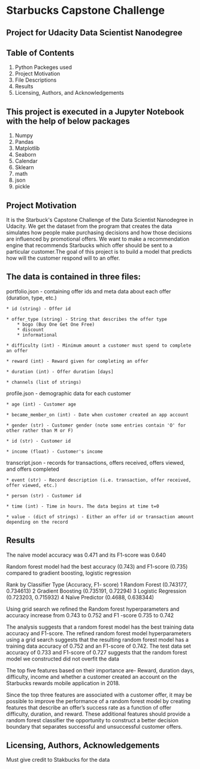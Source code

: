 # Starbucks Capstone Challenge
 
## Project for Udacity Data Scientist Nanodegree 

## Table of Contents
1. Python Packeges used
2. Project Motivation
3. File Descriptions
4. Results
5. Licensing, Authors, and Acknowledgements

## This project is executed in a Jupyter Notebook with the help of below packages
1. Numpy
2. Pandas
3. Matplotlib
4. Seaborn
5. Calendar
6. Sklearn
7. math 
8. json
9. pickle 

## Project Motivation
It is the Starbuck's Capstone Challenge of the Data Scientist Nanodegree in Udacity. We get the dataset from the program that creates the data simulates how people make purchasing decisions and how those decisions are influenced by promotional offers. We want to make a recommendation engine that recommends Starbucks which offer should be sent to a particular customer.The goal of this project is to build a model that predicts how will the customer respond will to an offer.

## The data is contained in three files:
portfolio.json - containing offer ids and meta data about each offer (duration, type, etc.) 
    
    * id (string) - Offer id
    
    * offer_type (string) - String that describes the offer type
        * bogo (Buy One Get One Free)  
        * discount
        * informational
    
    * difficulty (int) - Minimum amount a customer must spend to complete an offer
    
    * reward (int) - Reward given for completing an offer
    
    * duration (int) - Offer duration [days]  
    
    * channels (list of strings)


profile.json - demographic data for each customer 
    
    * age (int) - Customer age
    
    * became_member_on (int) - Date when customer created an app account
    
    * gender (str) - Customer gender (note some entries contain 'O' for other rather than M or F)  
    
    * id (str) - Customer id
    
    * income (float) - Customer's income  

transcript.json - records for transactions, offers received, offers viewed, and offers completed 
    
    * event (str) - Record description (i.e. transaction, offer received, offer viewed, etc.)
    
    * person (str) - Customer id
    
    * time (int) - Time in hours. The data begins at time t=0
    
    * value - (dict of strings) - Either an offer id or transaction amount depending on the record

## Results
The naive model accuracy was 0.471 and its F1-score was 0.640

Random forest model had the best accuracy (0.743) and F1-score (0.735) compared to gradient boosting, logistic regression

Rank	by Classifier Type	(Accuracy,	F1- score)
1	Random Forest	(0.743177,	0.734613)
2	Gradient Boosting	(0.735191,	0.72294)
3	Logistic Regression	(0.723203,	0.715932)
4	Naïve Predictor	(0.4688,	0.638344)

Using grid search we refined the Random forest hyperparameters and accuracy increase from 0.743 to 0.752 and F1 -score 0.735 to 0.742

The analysis suggests that a random forest model has the best training data accuracy and F1-score. The refined random forest model hyperparameters using a grid search suggests that the resulting random forest model has a training data accuracy of 0.752 and an F1-score of 0.742. The test data set accuracy of 0.733 and F1-score of 0.727 suggests that the random forest model we constructed did not overfit the data

The top five features based on their importance are- Reward, duration days, difficulty, income and whether a customer created an account on the Starbucks rewards mobile application in 2018.

Since the top three features are associated with a customer offer, it may be possible to improve the performance of a random forest model by creating features that describe an offer’s success rate as a function of offer difficulty, duration, and reward. These additional features should provide a random forest classifier the opportunity to construct a better decision boundary that separates successful and unsuccessful customer offers.

## Licensing, Authors, Acknowledgements
Must give credit to Stakbucks for the data
